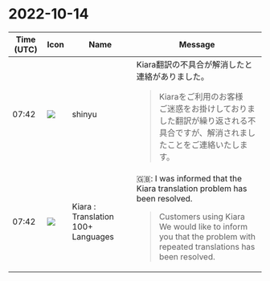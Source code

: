 # 2022-10-14

|Time (UTC)|Icon|Name|Message|
|---|---|---|---|
|07:42|![](https://avatars.slack-edge.com/2018-04-27/354445776386_e258f5ed5ba887b08668_72.jpg)|shinyu|Kiara翻訳の不具合が解消したと連絡がありました。<br><blockquote>Kiaraをご利用のお客様<br>ご迷惑をお掛けしておりました翻訳が繰り返される不具合ですが、解消されましたことをご連絡いたします。</blockquote>|
|07:42|![](https://avatars.slack-edge.com/2021-08-02/2324149410423_2aa7423c4133ecb9f168_72.png)|Kiara : Translation 100+ Languages|🇬🇧: I was informed that the Kiara translation problem has been resolved.<br><blockquote>Customers using Kiara<br>We would like to inform you that the problem with repeated translations has been resolved.</blockquote>|
